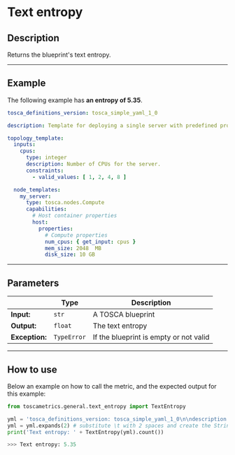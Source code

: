 # Text entropy

## Description

Returns the blueprint's text entropy.

---

## Example
The following example has **an entropy of 5.35**.

``` yaml
tosca_definitions_version: tosca_simple_yaml_1_0

description: Template for deploying a single server with predefined properties.

topology_template:
  inputs:
    cpus:
      type: integer
      description: Number of CPUs for the server.
      constraints:
        - valid_values: [ 1, 2, 4, 8 ]

  node_templates:
    my_server:
      type: tosca.nodes.Compute
      capabilities:
        # Host container properties
        host:
          properties:
            # Compute properties
            num_cpus: { get_input: cpus }
            mem_size: 2048  MB
            disk_size: 10 GB
```

---

## Parameters


|   | **Type** | **Description** |
|---|---|---|
**Input:**| `str`| A TOSCA blueprint|
**Output:**| `float`| The text entropy|
**Exception:**| `TypeError`| If the blueprint is empty or not valid |

---

## How to use



Below an example on how to call the metric, and the expected output for this example:

```python
from toscametrics.general.text_entropy import TextEntropy

yml = 'tosca_definitions_version: tosca_simple_yaml_1_0\n\ndescription: Template for deploying a single server with predefined properties.\n\ntopology_template:\n  inputs:\n    cpus:\n      type: integer\n      description: Number of CPUs for the server.\n      constraints:\n        - valid_values: [ 1, 2, 4, 8 ]\n\n  node_templates:\n    my_server:\n      type: tosca.nodes.Compute\n      capabilities:\n        # Host container properties\n        host:\n          properties:\n            # Compute properties\n            num_cpus: { get_input: cpus }\n            mem_size: 2048  MB\n            disk_size: 10 GB'
yml = yml.expands(2) # substitute \t with 2 spaces and create the StringIO object
print('Text entropy: ' + TextEntropy(yml).count())

>>> Text entropy: 5.35
```